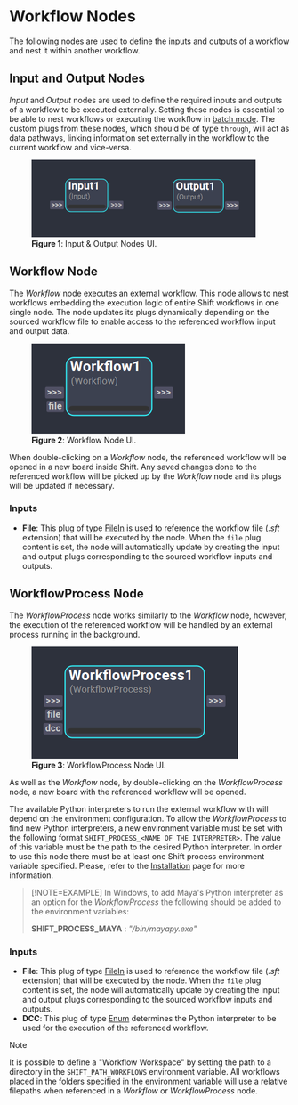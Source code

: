 # Workflow Nodes
The following nodes are used to define the inputs and outputs of a workflow and nest it within another workflow.

## Input and Output Nodes
*Input* and *Output* nodes are used to define the required inputs and outputs of a workflow to be executed externally. Setting these nodes is essential to be able to nest workflows or executing the workflow in [batch mode](../../getting_started/basics/batch). The custom plugs from these nodes, which should be of type `through`, will act as data pathways, linking information set externally in the workflow to the current workflow and vice-versa. 

<figure style="width:80%;">
    <img src="images/Input_outputNodes.png" alt="Input & Output Nodes">
    <figcaption><b>Figure 1</b>: Input & Output Nodes UI.</figcaption>
</figure>

## Workflow Node
The *Workflow* node executes an external workflow. This node allows to nest workflows embedding the execution logic of entire Shift workflows in one single node. The node updates its plugs dynamically depending on the sourced workflow file to enable access to the referenced workflow input and output data.

<figure>
    <img src="images/workflow.png" alt="Workflow Node">
    <figcaption><b>Figure 2</b>: Workflow Node UI.</figcaption>
</figure>


When double-clicking on a *Workflow* node, the referenced workflow will be opened in a new board inside Shift. Any saved changes done to the referenced workflow will be picked up by the *Workflow* node and its plugs will be updated if necessary.


### Inputs

- **File**: This plug of type [FileIn](../nodes#plugs) is used to reference the workflow file (*.sft* extension) that will be executed by the node. When the `file` plug content is set, the node will automatically update by creating the input and output plugs corresponding to the sourced workflow inputs and outputs.

## WorkflowProcess Node

The *WorkflowProcess* node works similarly to the *Workflow* node, however, the execution of the referenced workflow will be handled by an external process running in the background.

<figure style="width:80%;">
    <img src="images/workflow_process.png" alt="WorkflowProcess Node">
    <figcaption><b>Figure 3</b>: WorkflowProcess Node UI.</figcaption>
</figure>

As well as the *Workflow* node, by double-clicking on the *WorkflowProcess* node, a new board with the referenced workflow will be opened.


The available Python interpreters to run the external workflow with will depend on the environment configuration. To allow the *WorkflowProcess* to find new Python interpreters, a new environment variable must be set with the following format `SHIFT_PROCESS_<NAME OF THE INTERPRETER>`. The value of this variable must be the path to the desired Python interpreter. In order to use this node there must be at least one Shift process environment variable specified. Please, refer to the [Installation](../../getting_started/installation) page for more information. 

>[!NOTE=EXAMPLE]
> In Windows, to add Maya's Python interpreter as an option for the *WorkflowProcess* the following should be added to the environment variables:
> 
> **SHIFT_PROCESS_MAYA** : *"<MAYA INSTALLATION FOLDER>/bin/mayapy.exe"*

### Inputs
- **File**: This plug of type [FileIn](../nodes#plugs) is used to reference the workflow file (*.sft* extension) that will be executed by the node. When the `file` plug content is set, the node will automatically update by creating the input and output plugs corresponding to the sourced workflow inputs and outputs.
- **DCC**: This plug of type [Enum](../nodes#plugs) determines the Python interpreter to be used for the execution of the referenced workflow.

>[!NOTE]
> It is possible to define a "Workflow Workspace" by setting the path to a directory in the `SHIFT_PATH_WORKFLOWS` environment variable. All workflows placed in the folders specified in the environment variable will use a relative filepaths when referenced in a *Workflow* or *WorkflowProcess* node. 

<!-- ### Examples
TODO: #62
This section is reserved to an example video of how to use the Workflow nodes.

 -->
